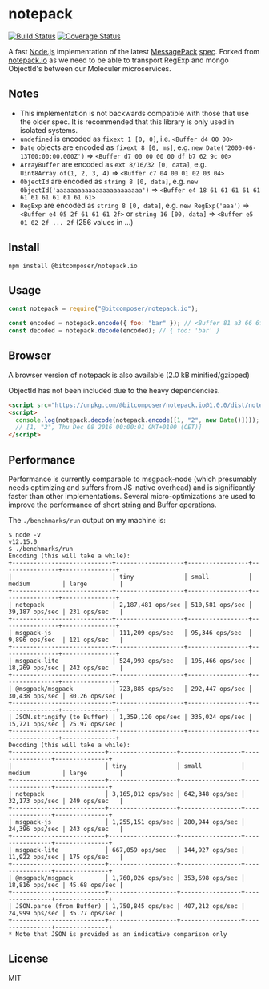 # notepack

[![Build Status](https://travis-ci.org/bitcomposer/notepack.svg?branch=master)](https://travis-ci.org/bitcomposer/notepack)
[![Coverage Status](https://coveralls.io/repos/github/bitcomposer/notepack/badge.svg?branch=master)](https://coveralls.io/github/bitcomposer/notepack?branch=master)

A fast [Node.js](http://nodejs.org) implementation of the latest [MessagePack](http://msgpack.org) [spec](https://github.com/msgpack/msgpack/blob/master/spec.md).
Forked from [notepack.io](https://github.com/darrachequesne/notepack) as we need to be able to transport RegExp and mongo ObjectId's between our Moleculer microservices.

## Notes

- This implementation is not backwards compatible with those that use the older spec. It is recommended that this library is only used in isolated systems.
- `undefined` is encoded as `fixext 1 [0, 0]`, i.e. `<Buffer d4 00 00>`
- `Date` objects are encoded as `fixext 8 [0, ms]`, e.g. `new Date('2000-06-13T00:00:00.000Z')` => `<Buffer d7 00 00 00 00 df b7 62 9c 00>`
- `ArrayBuffer` are encoded as `ext 8/16/32 [0, data]`, e.g. `Uint8Array.of(1, 2, 3, 4)` => `<Buffer c7 04 00 01 02 03 04>`
- `ObjectId` are encoded as `string 8 [0, data]`, e.g. `new ObjectId('aaaaaaaaaaaaaaaaaaaaaaaa')` => `<Buffer e4 18 61 61 61 61 61 61 61 61 61 61 61 61>`
- `RegExp` are encoded as `string 8 [0, data]`, e.g. `new RegExp('aaa')` => `<Buffer e4 05 2f 61 61 61 2f>`
  or `string 16 [00, data]` => `<Buffer e5 01 02 2f ... 2f` (256 values in ...)

## Install

```
npm install @bitcomposer/notepack.io
```

## Usage

```js
const notepack = require("@bitcomposer/notepack.io");

const encoded = notepack.encode({ foo: "bar" }); // <Buffer 81 a3 66 6f 6f a3 62 61 72>
const decoded = notepack.decode(encoded); // { foo: 'bar' }
```

## Browser

A browser version of notepack is also available (2.0 kB minified/gzipped)

ObjectId has not been included due to the heavy dependencies.

```html
<script src="https://unpkg.com/@bitcomposer/notepack.io@1.0.0/dist/notepack.min.js"></script>
<script>
  console.log(notepack.decode(notepack.encode([1, "2", new Date()])));
  // [1, "2", Thu Dec 08 2016 00:00:01 GMT+0100 (CET)]
</script>
```

## Performance

Performance is currently comparable to msgpack-node (which presumably needs optimizing and suffers from JS-native overhead) and is significantly faster than other implementations. Several micro-optimizations are used to improve the performance of short string and Buffer operations.

The `./benchmarks/run` output on my machine is:

```
$ node -v
v12.15.0
$ ./benchmarks/run
Encoding (this will take a while):
+----------------------------+-------------------+-----------------+----------------+---------------+
|                            │ tiny              │ small           │ medium         │ large         |
+----------------------------+-------------------+-----------------+----------------+---------------+
| notepack                   │ 2,187,481 ops/sec │ 510,581 ops/sec │ 39,187 ops/sec │ 231 ops/sec   |
+----------------------------+-------------------+-----------------+----------------+---------------+
| msgpack-js                 │ 111,209 ops/sec   │ 95,346 ops/sec  │ 9,896 ops/sec  │ 121 ops/sec   |
+----------------------------+-------------------+-----------------+----------------+---------------+
| msgpack-lite               │ 524,993 ops/sec   │ 195,466 ops/sec │ 18,269 ops/sec │ 242 ops/sec   |
+----------------------------+-------------------+-----------------+----------------+---------------+
| @msgpack/msgpack           │ 723,885 ops/sec   │ 292,447 ops/sec │ 30,438 ops/sec │ 80.26 ops/sec |
+----------------------------+-------------------+-----------------+----------------+---------------+
| JSON.stringify (to Buffer) │ 1,359,120 ops/sec │ 335,024 ops/sec │ 15,721 ops/sec │ 25.97 ops/sec |
+----------------------------+-------------------+-----------------+----------------+---------------+
Decoding (this will take a while):
+--------------------------+-------------------+-----------------+----------------+---------------+
|                          │ tiny              │ small           │ medium         │ large         |
+--------------------------+-------------------+-----------------+----------------+---------------+
| notepack                 │ 3,165,012 ops/sec │ 642,348 ops/sec │ 32,173 ops/sec │ 249 ops/sec   |
+--------------------------+-------------------+-----------------+----------------+---------------+
| msgpack-js               │ 1,255,151 ops/sec │ 280,944 ops/sec │ 24,396 ops/sec │ 243 ops/sec   |
+--------------------------+-------------------+-----------------+----------------+---------------+
| msgpack-lite             │ 667,059 ops/sec   │ 144,927 ops/sec │ 11,922 ops/sec │ 175 ops/sec   |
+--------------------------+-------------------+-----------------+----------------+---------------+
| @msgpack/msgpack         │ 1,760,026 ops/sec │ 353,698 ops/sec │ 18,816 ops/sec │ 45.68 ops/sec |
+--------------------------+-------------------+-----------------+----------------+---------------+
| JSON.parse (from Buffer) │ 1,750,845 ops/sec │ 407,212 ops/sec │ 24,999 ops/sec │ 35.77 ops/sec |
+--------------------------+-------------------+-----------------+----------------+---------------+
* Note that JSON is provided as an indicative comparison only
```

## License

MIT
